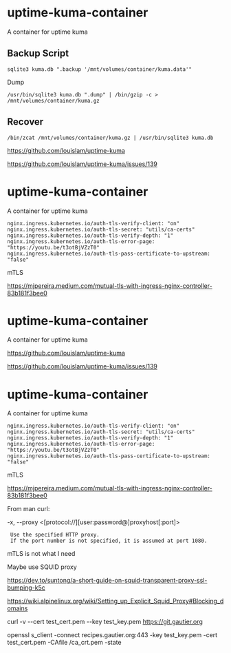 # uptime-kuma-container
A container for uptime kuma

## Backup Script

```
sqlite3 kuma.db ".backup '/mnt/volumes/container/kuma.data'"
```

Dump
```
/usr/bin/sqlite3 kuma.db ".dump" | /bin/gzip -c > /mnt/volumes/container/kuma.gz
```


## Recover
```
/bin/zcat /mnt/volumes/container/kuma.gz | /usr/bin/sqlite3 kuma.db
```

https://github.com/louislam/uptime-kuma

https://github.com/louislam/uptime-kuma/issues/139


# uptime-kuma-container
A container for uptime kuma


	nginx.ingress.kubernetes.io/auth-tls-verify-client: "on"
	nginx.ingress.kubernetes.io/auth-tls-secret: "utils/ca-certs"
	nginx.ingress.kubernetes.io/auth-tls-verify-depth: "1"
	nginx.ingress.kubernetes.io/auth-tls-error-page: "https://youtu.be/t3otBjVZzT0"
	nginx.ingress.kubernetes.io/auth-tls-pass-certificate-to-upstream: "false"

 mTLS

https://mjpereira.medium.com/mutual-tls-with-ingress-nginx-controller-83b181f3bee0




# uptime-kuma-container
A container for uptime kuma


https://github.com/louislam/uptime-kuma

https://github.com/louislam/uptime-kuma/issues/139


# uptime-kuma-container
A container for uptime kuma


	nginx.ingress.kubernetes.io/auth-tls-verify-client: "on"
	nginx.ingress.kubernetes.io/auth-tls-secret: "utils/ca-certs"
	nginx.ingress.kubernetes.io/auth-tls-verify-depth: "1"
	nginx.ingress.kubernetes.io/auth-tls-error-page: "https://youtu.be/t3otBjVZzT0"
	nginx.ingress.kubernetes.io/auth-tls-pass-certificate-to-upstream: "false"

 mTLS

https://mjpereira.medium.com/mutual-tls-with-ingress-nginx-controller-83b181f3bee0


From man curl:

-x, --proxy <[protocol://][user:password@]proxyhost[:port]>

	 Use the specified HTTP proxy. 
	 If the port number is not specified, it is assumed at port 1080.
	 
	 


mTLS is not what I need

Maybe use SQUID proxy

https://dev.to/suntong/a-short-guide-on-squid-transparent-proxy-ssl-bumping-k5c

https://wiki.alpinelinux.org/wiki/Setting_up_Explicit_Squid_Proxy#Blocking_domains

curl -v --cert test_cert.pem --key test_key.pem https://git.gautier.org


openssl s_client -connect recipes.gautier.org:443 -key test_key.pem  -cert test_cert.pem -CAfile /ca_crt.pem -state


